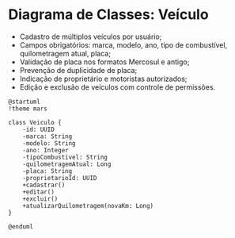 # Diagrama de Classes: Veículo  
- Cadastro de múltiplos veículos por usuário;  
- Campos obrigatórios: marca, modelo, ano, tipo de combustível, quilometragem atual, placa;  
- Validação de placa nos formatos Mercosul e antigo;  
- Prevenção de duplicidade de placa;  
- Indicação de proprietário e motoristas autorizados;  
- Edição e exclusão de veículos com controle de permissões.

```puml
@startuml
!theme mars

class Veiculo {
    -id: UUID
    -marca: String
    -modelo: String
    -ano: Integer
    -tipoCombustivel: String
    -quilometragemAtual: Long
    -placa: String
    -proprietarioId: UUID
    +cadastrar()
    +editar()
    +excluir()
    +atualizarQuilometragem(novaKm: Long)
}

@enduml
```
